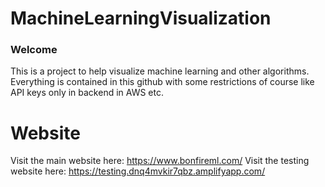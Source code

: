 # MachineLearningVisualization
### Welcome ###
This is a project to help visualize machine learning and other algorithms. Everything is contained in this github with some restrictions of course like API keys only in backend in AWS etc.
# Website #
Visit the main website here: https://www.bonfireml.com/
Visit the testing website here: https://testing.dnq4mvkir7qbz.amplifyapp.com/
